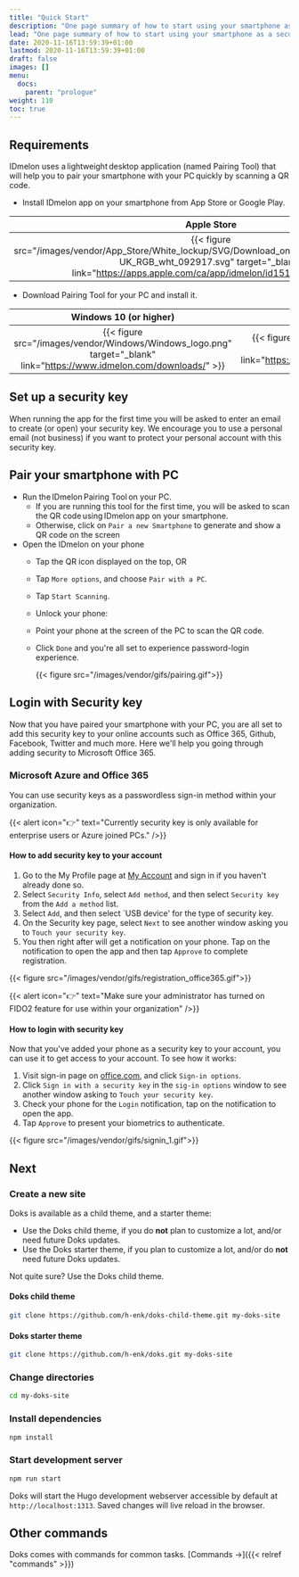 ```yaml
---
title: "Quick Start"
description: "One page summary of how to start using your smartphone as a security key."
lead: "One page summary of how to start using your smartphone as a security key."
date: 2020-11-16T13:59:39+01:00
lastmod: 2020-11-16T13:59:39+01:00
draft: false
images: []
menu:
  docs:
    parent: "prologue"
weight: 110
toc: true
---
```


## Requirements

IDmelon uses a lightweight desktop application (named Pairing Tool) that will help you to pair your smartphone with your PC quickly by scanning a QR code.

- Install IDmelon app on your smartphone from App Store or Google Play.

Apple Store             |  Google Play
:-------------------------:|:-------------------------:
{{< figure src="/images/vendor/App_Store/White_lockup/SVG/Download_on_the_App_Store_Badge_US-UK_RGB_wht_092917.svg" target="_blank" link="https://apps.apple.com/ca/app/idmelon/id1511376376" >}}|{{< figure src="/images/vendor/Google_Play/google-play-badge.svg" target="_blank" link="https://play.google.com/store/apps/details?id=com.vancosys.authenticator.business&hl=en_CA&gl=US">}}

- Download Pairing Tool for your PC and install it.

Windows 10 (or higher)             |  Mac OS
:-------------------------:|:-------------------------:
{{< figure src="/images/vendor/Windows/Windows_logo.png" target="_blank" link="https://www.idmelon.com/downloads/" >}}|{{< figure src="/images/vendor/Mac/mac-os.png" target="_blank" link="https://www.idmelon.com/downloads/">}}

## Set up a security key

When running the app for the first time you will be asked to enter an email to create (or open) your security key. We encourage you to use a personal email (not business) if you want to protect your personal account with this security key.

## Pair your smartphone with PC

- Run the IDmelon Pairing Tool on your PC.
  - If you are running this tool for the first time, you will be asked to scan the QR code using IDmelon app on your smartphone.
  - Otherwise, click on `Pair a new Smartphone` to generate and show a QR code on the screen
- Open the IDmelon on your phone
  - Tap the QR icon displayed on the top, OR
  - Tap `More options`, and choose `Pair with a PC`.
  - Tap `Start Scanning`.
  - Unlock your phone:
  - Point your phone at the screen of the PC to scan the QR code.
  - Click `Done` and you're all set to experience password-login experience.

      {{< figure src="/images/vendor/gifs/pairing.gif">}}

## Login with Security key

Now that you have paired your smartphone with your PC, you are all set to add this security key to your online accounts such as Office 365, Github, Facebook, Twitter and much more.
Here we'll help you going through adding security to Microsoft Office 365.

### Microsoft Azure and Office 365

You can use security keys as a passwordless sign-in method within your organization.

{{< alert icon="👉" text="Currently security key is only available for enterprise users or Azure joined PCs." />}}

#### How to add security key to your account

1. Go to the My Profile page at [My Account](https://myaccount.microsoft.com/s) and sign in if you haven't already done so.
2. Select `Security Info`, select `Add method`, and then select `Security key` from the `Add a method` list.
3. Select `Add`, and then select `USB device' for the type of security key.
4. On the Security key page, select `Next` to see another window asking you to `Touch your security key`.
5. You then right after will get a notification on your phone. Tap on the notification to open the app and then tap `Approve` to complete registration.

  {{< figure src="/images/vendor/gifs/registration_office365.gif">}}

{{< alert icon="👉" text="Make sure your administrator has turned on FIDO2 feature for use within your organization" />}}

#### How to login with security key

Now that you've added your phone as a security key to your account, you can use it to get access to your account.
To see how it works:

1. Visit sign-in page on [office.com](http://office.com), and click `Sign-in options`.
2. Click `Sign in with a security key` in the `sig-in options` window to see another window asking to `Touch your security key`.
3. Check your phone for the `Login` notification, tap on the notification to open the app.
4. Tap `Approve` to present your biometrics to authenticate.

  {{< figure src="/images/vendor/gifs/signin_1.gif">}}

## Next

### Create a new site

Doks is available as a child theme, and a starter theme:

- Use the Doks child theme, if you do __not__ plan to customize a lot, and/or need future Doks updates.
- Use the Doks starter theme, if you plan to customize a lot, and/or do __not__ need future Doks updates.

Not quite sure? Use the Doks child theme.

#### Doks child theme

```bash
git clone https://github.com/h-enk/doks-child-theme.git my-doks-site
```

#### Doks starter theme

```bash
git clone https://github.com/h-enk/doks.git my-doks-site
```

### Change directories

```bash
cd my-doks-site
```

### Install dependencies

```bash
npm install
```

### Start development server

```bash
npm run start
```

Doks will start the Hugo development webserver accessible by default at `http://localhost:1313`. Saved changes will live reload in the browser.

## Other commands

Doks comes with commands for common tasks. [Commands →]({{< relref "commands" >}})
